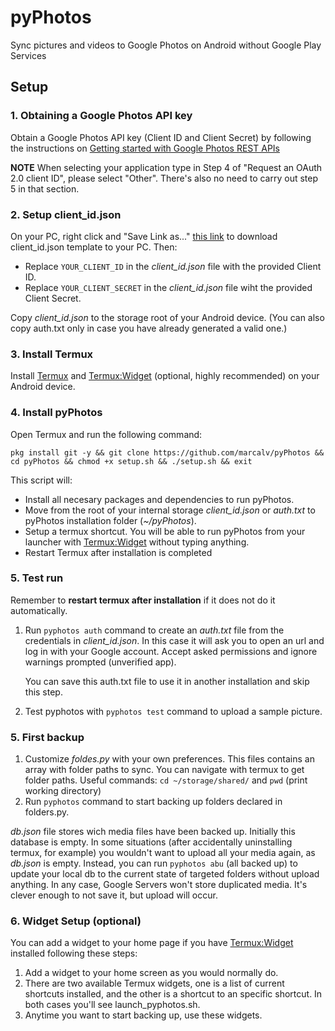 # pyPhotos
Sync pictures and videos to Google Photos on Android without Google Play Services

## Setup

### 1. Obtaining a Google Photos API key

Obtain a Google Photos API key (Client ID and Client Secret) by following the instructions on [Getting started with Google Photos REST APIs](https://developers.google.com/photos/library/guides/get-started)

**NOTE** When selecting your application type in Step 4 of "Request an OAuth 2.0 client ID", please select "Other". There's also no need to carry out step 5 in that section.


### 2. Setup client_id.json 
   On your PC, right click and "Save Link as..." [this link](https://github.com/marcalv/pyPhotos/raw/master/resources/client_id.json) to download client_id.json template to your PC. Then:
   * Replace `YOUR_CLIENT_ID` in the *client_id.json* file with the provided Client ID. 
   * Replace `YOUR_CLIENT_SECRET` in the *client_id.json* file wiht the provided Client Secret.
  
  Copy *client_id.json* to the storage root of your Android device. (You can also copy auth.txt only in case you have already generated a valid one.)

### 3. Install Termux
Install [Termux](https://f-droid.org/app/com.termux) and [Termux:Widget](https://f-droid.org/app/com.termux.widget) (optional, highly recommended) on your Android device.
### 4. Install pyPhotos
Open Termux and run the following command:
```
pkg install git -y && git clone https://github.com/marcalv/pyPhotos && cd pyPhotos && chmod +x setup.sh && ./setup.sh && exit
```
This script will:
* Install all necesary packages and dependencies to run pyPhotos. 
* Move from the root of your internal storage *client_id.json* or *auth.txt* to pyPhotos installation folder (*~/pyPhotos*). 
* Setup a termux shortcut. You will be able to run pyPhotos from your launcher with [Termux:Widget](https://f-droid.org/app/com.termux.widget) without typing anything.
* Restart Termux after installation is completed
 
 ### 5. Test run
Remember to **restart termux after installation** if it does not do it automatically.
1. Run ```pyphotos auth``` command to create an *auth.txt* file from the credentials in *client_id.json*. In this case it will ask you to open an url and log in with your Google account. Accept asked permissions and ignore warnings prompted (unverified app). 

    You can save this auth.txt file to use it in another installation and skip this step.

2. Test pyphotos with  ```pyphotos test``` command to upload a sample picture.

 ### 5. First backup
1. Customize *foldes.py* with your own preferences. This files contains an array with folder paths to sync. You can navigate with termux to get folder paths. Useful commands: ```cd ~/storage/shared/``` and ```pwd``` (print working directory)
2. Run ```pyphotos``` command to start backing up folders declared in folders.py.

*db.json* file stores wich media files have been backed up. Initially this database is empty. In some situations (after accidentally uninstalling termux, for example) you wouldn't want to upload all your media again, as *db.json* is empty. Instead, you can run ```pyphotos abu``` (all backed up) to update your local db to the current state of targeted folders without upload anything. In any case, Google Servers won't store duplicated media. It's clever enough to not save it, but upload will occur.

 ### 6. Widget Setup (optional)
You can add a widget to your home page if you have [Termux:Widget](https://f-droid.org/app/com.termux.widget) installed following these steps:

1. Add a widget to your home screen as you would normally do.
2. There are two available Termux widgets, one is a list of current shortcuts installed, and the other is a shortcut to an specific shortcut. In both cases you'll see launch_pyphotos.sh.
3. Anytime you want to start backing up, use these widgets.